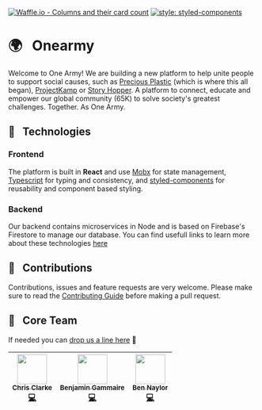 [![Waffle.io - Columns and their card count](https://badge.waffle.io/OneArmyWorld/onearmy.svg?columns=all)](https://waffle.io/OneArmyWorld/onearmy)
[![style: styled-components](https://img.shields.io/badge/style-%F0%9F%92%85%20styled--components-orange.svg?colorB=daa357&colorA=db748e)](https://github.com/styled-components/styled-components)

# 🌍 &nbsp; Onearmy

Welcome to One Army! We are building a new platform to help unite people to support social causes, such as [Precious Plastic](https://preciousplastic.com) (which is where this all began), [ProjectKamp](https://projectkamp.com/) or [Story Hopper](https://story-hopper.com/). A platform to connect, educate and empower our global community (65K) to solve society's greatest challenges. Together. As One Army.

## 🤖 &nbsp; Technologies

### Frontend

The platform is built in **React** and use [Mobx](https://mobx.js.org/index.html) for state management, [Typescript](https://www.typescriptlang.org/docs/handbook/basic-types.html) for typing and consistency, and [styled-components](https://www.styled-components.com/) for reusability and component based styling.

### Backend

Our backend contains microservices in Node and is based on Firebase's Firestore to manage our database.
You can find usefull links to learn more about these technologies [here](/CONTRIBUTING.md#ressources)

## 🤝 &nbsp; Contributions

Contributions, issues and feature requests are very welcome.
Please make sure to read the [Contributing Guide](/CONTRIBUTING.md) before making a pull request.

## 🌟 &nbsp; Core Team

If needed you can [drop us a line here](mailto:hello@preciousplastic.com?subject=contact%20from%20github) 👋

<!-- ALL-CONTRIBUTORS-LIST:START - Do not remove or modify this section -->
<!-- prettier-ignore -->
| [<img src="https://avatars0.githubusercontent.com/u/10515065?s=60&v=4" width="60px;"/><br /><sub><b>Chris Clarke</b></sub>](https://github.com/chrismclarke)<br />[💻](https://github.com/OneArmyWorld/onearmy/commits?author=chrismclarke "Code") | [<img src="https://avatars2.githubusercontent.com/u/4993215?s=60&v=4" width="60px;"/><br /><sub><b>Benjamin Gammaire</b></sub>](https://github.com/bengamma)<br />[💻](https://github.com/OneArmyWorld/onearmy/commits?author=BenGamma "Code") | [<img src="https://avatars0.githubusercontent.com/u/4350925?s=60&v=4" width="60px;"/><br /><sub><b>Ben Naylor</b></sub>](https://github.com/nzchicken)<br />[💻](https://github.com/OneArmyWorld/onearmy/commits?author=nzchicken "Code") |
| :---: | :---: | :---: |

<!-- ALL-CONTRIBUTORS-LIST:END -->
